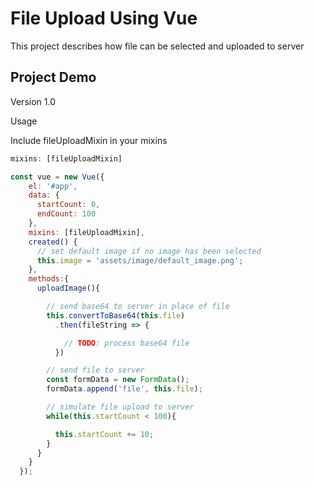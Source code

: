 # File Upload Using Vue

This project describes how file can be selected and uploaded to server

## Project Demo


Version 1.0

Usage

Include fileUploadMixin in your mixins
```js
mixins: [fileUploadMixin]
```

```js
const vue = new Vue({
    el: '#app',
    data: {
      startCount: 0,
      endCount: 100
    },
    mixins: [fileUploadMixin],
    created() {
      // set default image if no image has been selected
      this.image = 'assets/image/default_image.png';
    },
    methods:{
      uploadImage(){

        // send base64 to server in place of file
        this.convertToBase64(this.file)
          .then(fileString => {

            // TODO: process base64 file
          })

        // send file to server
        const formData = new FormData();
        formData.append('file', this.file);

        // simulate file upload to server
        while(this.startCount < 100){

          this.startCount += 10;
        }
      }
    }
  });

```
